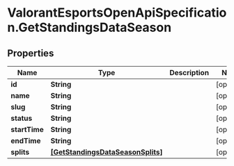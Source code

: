 # ValorantEsportsOpenApiSpecification.GetStandingsDataSeason

## Properties
Name | Type | Description | Notes
------------ | ------------- | ------------- | -------------
**id** | **String** |  | [optional] 
**name** | **String** |  | [optional] 
**slug** | **String** |  | [optional] 
**status** | **String** |  | [optional] 
**startTime** | **String** |  | [optional] 
**endTime** | **String** |  | [optional] 
**splits** | [**[GetStandingsDataSeasonSplits]**](GetStandingsDataSeasonSplits.md) |  | [optional] 
